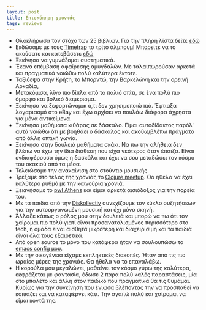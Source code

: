 ```yaml
---
layout: post
title: Επισκόπηση χρονιάς
tags: reviews
---
```


* Ολοκλήρωσα τον στόχο των 25 βιβλίων. Για την πλήρη λίστα δείτε
  [εδώ](https://www.goodreads.com/review/list/59142753-chief?read_at=2017)
* Εκδώσαμε με τους [Timetrap](https://www.facebook.com/timetrapband/)
  το τρίτο άλμπουμ! Μπορείτε να το ακούσατε και κατεβάσετε
  [εδώ](https://timetrapescape.bandcamp.com/)
* Ξεκίνησα να γυμνάζομαι συστηματικά.
* Έκανα επέμβαση αφαίρεσης αμυγδαλών. Με ταλαιπωρούσαν αρκετά και
  πραγματικά νοιώθω πολύ καλύτερα έκτοτε.
* Ταξίδεψα στην Κρήτη, το Μπορντώ, την Βαρκελώνη και την ορεινή Αρκαδία,
* Μετακόμισα, λίγο πιο δίπλα από το παλιό σπίτι, σε ένα πολύ πιο
  όμορφο και βολικό διαμέρισμα.
* Ξεκίνησα να ξεφορτώνομαι ό,τι δεν χρησιμοποιώ πιά. Έφτιαξα
  λογαριασμό στο eBay και έχω αρχίσει να πουλάω διάφορα άχρηστα για
  μένα αντικείμενα.
  <!--more-->
* Ξεκίνησα μαθήματα κιθάρας σε δάσκαλο. Είμαι αυτοδίδακτος παρόλ' αυτά
  νοιώθω ότι με βοηθάει ο δάσκαλος και ακούω/βλέπω πράγματα από άλλη οπτική γωνία.
* Ξεκίνησα στην δουλειά μαθήματα σκάκι. Να πω την αλήθεια δεν βλέπω
  να έχω την ίδια διάθεση που είχα νεότερος όταν έπαιζα. Είναι
  ενδιαφέρουσα όμως η δασκάλα και έχει να σου μεταδώσει τον κόσμο του
  σκακιού από τα μέσα.
* Τελειώσαμε την ανακαίνιση στο στούντιο μουσικής.
* Τρέξαμε στο τέλος της χρονιάς το [Clojure
  meetup](https://www.meetup.com/Athens-Clojure-Meetup/). Θα ήθελα να
  έχει καλύτερο ρυθμό με την καινούρια χρονιά.
* Ξεκινήσαμε το [pwl
  Athens](https://www.meetup.com/Papers-We-Love-Athens/) και είμαι
  αρκετά αισιόδοξος για την πορεία του.
* Με τα παιδιά από την
  [Diskollectiv](http://diskollectiv2012.espivblogs.net/) συνεχίζουμε
  τον κύκλο συζητήσεων για την αυτοοργανωμένη μουσική και όχι μόνο
  σκηνή.
* Άλλαξε κάπως ο ρόλος μου στην δουλειά και μπορώ να πω ότι τον
  χαίρομαι πιο πολύ γιατί είναι προσανατολισμένος περισσότερο στο tech, η
  ομάδα είναι αισθητά μικρότερη και διαχειρίσιμη και τα παιδιά είναι
  όλα τους εξαιρετικά.
* Από open source το μόνο που κατάφερα ήταν να σουλουπώσω το [emacs
  config μου](https://github.com/chief/.emacs.d).
* Με την οικογένεια είχαμε εκπληκτικές διακοπές. Ήταν από τις πιο
  ωραίες μέρες της χρονιάς. Θα ήθελα να το επαναλάβω.
* Η κορούλα μου μεγαλώνει, μαθαίνει τον κόσμο γύρω της καλύτερα,
  εκφράζεται με φαντασία, έδωσε 2 παρα πολύ καλές παραστάσεις, μία στο
  μπαλέτο και άλλη στον παιδικό που πραγματικά θα τις θυμάμαι. Κυρίως
  για την συγκίνηση που ένιωσα βλέποντας την να προσπαθεί να κοπιάζει
  και να καταφέρνει κάτι. Την αγαπώ πολύ και χαίρομαι να είμαι
  κοντά της.
